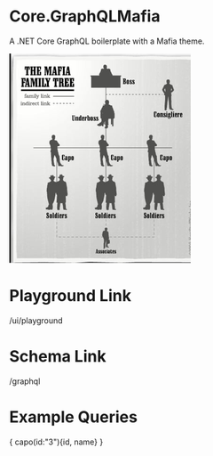 # Core.GraphQLMafia
A .NET Core GraphQL boilerplate with a Mafia theme.

![alt text](https://github.com/AndreRochaDev/Core.GraphQLMafia/blob/master/Mafia.png?raw=true)

# Playground Link
  /ui/playground
# Schema Link
  /graphql
# Example Queries
{
  capo(id:"3"){id, name}
}
 
